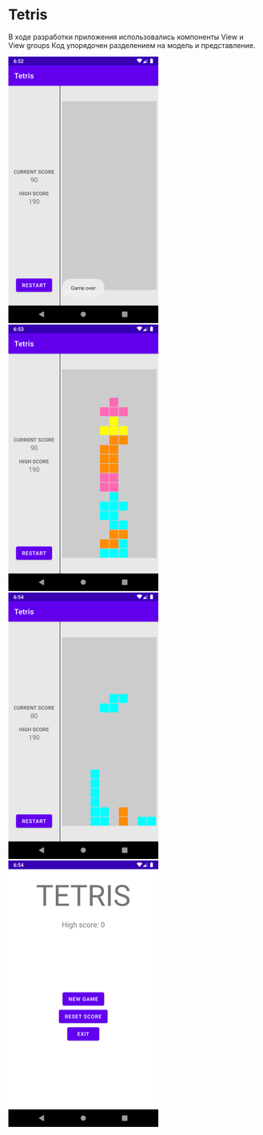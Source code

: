 # Tetris

В ходе разработки приложения использовались компоненты View и View groups
Код упорядочен разделением на модель и представление.

![](app/src/main/res/drawable/screenshot_20220909_172123.png)
![](app/src/main/res/drawable/screenshot_20220909_172204.png)
![](app/src/main/res/drawable/screenshot_20220909_172306.png)
![](app/src/main/res/drawable/screenshot_20220909_172319.png)
